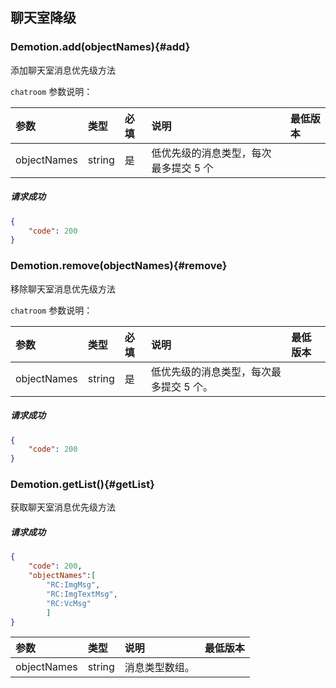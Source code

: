 ## 聊天室降级

### Demotion.add(objectNames){#add}

添加聊天室消息优先级方法

`chatroom` 参数说明：

| 参数   	 |	类型		| 必填	| 说明 							|最低版本		|
| :----------|:--------	|:-----	|:------------------------------|:-------- |
|	objectNames |	string	|	是 	| 低优先级的消息类型，每次最多提交 5 个| &nbsp;|

##### 请求成功

```json
{
    "code": 200
}
```

### Demotion.remove(objectNames){#remove}

移除聊天室消息优先级方法

`chatroom` 参数说明：

| 参数   	 |	类型		| 必填	| 说明 							|最低版本		|
| :----------|:--------	|:-----	|:------------------------------|:-------- |
|	objectNames	 |	string	|	是 	| 低优先级的消息类型，每次最多提交 5 个。						| &nbsp;|




##### 请求成功

```json
{
    "code": 200
}
```
### Demotion.getList(){#getList}

获取聊天室消息优先级方法

##### 请求成功

```json
{
	"code": 200,
	"objectNames":[
		"RC:ImgMsg",
		"RC:ImgTextMsg",
		"RC:VcMsg"
		]
}
```
| 参数   	 |	类型		| 说明 							|最低版本		|
| :----------|:--------	|:------------------------------|:-------- |
|	objectNames |	string	| 消息类型数组。				| &nbsp;|
 

